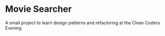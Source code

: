 # Movie Searcher

A small project to learn design patterns and refactoring at the Clean Coders Evening